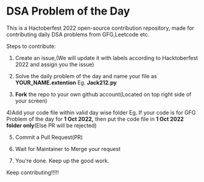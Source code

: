 # DSA Problem of the Day

This is a Hactoberfest 2022 open-source contribution repository, made for contributing daily DSA problems from GFG,Leetcode etc.

Steps to contribute:

1) Create an issue,(We will update it with labels according to Hacktoberfest 2022 and assign you the issue)

2) Solve the daily problem of the day and name your file as **YOUR_NAME.extention** Eg. **Jack212.py**

3) **Fork** the repo to your own github account(Located on top right side of your screen)

4)Add your code file within valid day wise folder Eg. If your code is for GFG Problem of the day for **1 Oct 2022,** then put the code file in **1 Oct 2022 folder only**(Else PR will be rejected)

5) Commit a Pull Request(PR)

6) Wait for Maintainer to Merge your request

7) You're done. Keep up the good work.

Keep contributing!!!!!
